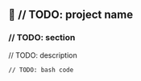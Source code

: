 ## 💬 // TODO: project name

### // TODO: section

<p>// TODO: description</p> 

```bash
// TODO: bash code
```

<br />

